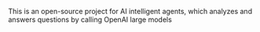 This is an open-source project for AI intelligent agents, which analyzes and answers questions by calling OpenAI large models
